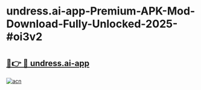# undress.ai-app-Premium-APK-Mod-Download-Fully-Unlocked-2025-#oi3v2

# <h2><a href="https://bedroomkl.my?title=undress.ai-app&ref=1AP">🔗👉 🔴 undress.ai-app</a></h2>

[![acn](https://github.com/user-attachments/assets/0f9c940e-d8b0-45ae-aac7-cd30a18b3e1c)](https://bedroomkl.my?title=undress.ai-app&ref=1AP)

